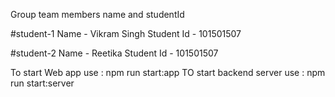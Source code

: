 Group team members name and studentId

#student-1
Name - Vikram Singh
Student Id - 101501507

#student-2
Name - Reetika
Student Id - 101501507

To start Web app use : npm run start:app
TO start backend server use : npm run start:server 
